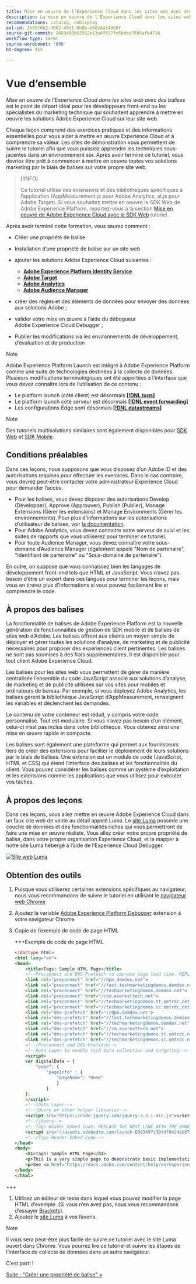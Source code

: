 ```yaml
---
title: Mise en oeuvre de l’Experience Cloud dans les sites web avec des balises
description: La mise en oeuvre de l’Experience Cloud dans les sites web avec balises est le point de départ idéal pour les développeurs front-end ou les spécialistes du marketing technique qui souhaitent apprendre à mettre en oeuvre les solutions Adobe Experience Cloud sur leur site web.
recommendations: catalog, noDisplay
exl-id: 1b95f0b2-3062-49d1-9b0b-e6824a54008f
source-git-commit: 2483409b52562e13a4f557fe5bdec75b5afb4716
workflow-type: tm+mt
source-wordcount: '896'
ht-degree: 41%

---
```


# Vue d’ensemble

_Mise en oeuvre de l’Experience Cloud dans les sites web avec des balises_ est le point de départ idéal pour les développeurs front-end ou les spécialistes du marketing technique qui souhaitent apprendre à mettre en oeuvre les solutions Adobe Experience Cloud sur leur site web.

Chaque leçon comprend des exercices pratiques et des informations essentielles pour vous aider à mettre en œuvre Experience Cloud et à comprendre sa valeur. Les sites de démonstration vous permettent de suivre le tutoriel afin que vous puissiez apprendre les techniques sous-jacentes dans un environnement sûr. Après avoir terminé ce tutoriel, vous devriez être prêt à commencer à mettre en oeuvre toutes vos solutions marketing par le biais de balises sur votre propre site web.

>[!INFO]
>
>Ce tutoriel utilise des extensions et des bibliothèques spécifiques à l’application (AppMeasurement.js pour Adobe Analytics, at.js pour Adobe Target). Si vous souhaitez mettre en oeuvre le SDK Web de Adobe Experience Platform, reportez-vous à la section [Mise en oeuvre de Adobe Experience Cloud avec le SDK Web](/help/tutorial-web-sdk/overview.md) tutoriel .


Après avoir terminé cette formation, vous saurez comment :

* Créer une propriété de balise

* Installation d’une propriété de balise sur un site web

* ajouter les solutions Adobe Experience Cloud suivantes :
   * **[Adobe Experience Platform Identity Service](id-service.md)**
   * **[Adobe Target](target.md)**
   * **[Adobe Analytics](analytics.md)**
   * **[Adobe Audience Manager](audience-manager.md)**

* créer des règles et des éléments de données pour envoyer des données aux solutions Adobe ;

* valider votre mise en œuvre à l’aide du débogueur Adobe Experience Cloud Debugger ;

* Publier les modifications via les environnements de développement, d’évaluation et de production

>[!NOTE]
>
>Adobe Experience Platform Launch est intégré à Adobe Experience Platform comme une suite de technologies destinées à la collecte de données. Plusieurs modifications terminologiques ont été apportées à l’interface que vous devez connaître lors de l’utilisation de ce contenu :
>
> * Le platform launch (côté client) est désormais **[[!DNL tags]](https://experienceleague.adobe.com/docs/experience-platform/tags/home.html?lang=fr)**
> * Le platform launch côté serveur est désormais **[[!DNL event forwarding]](https://experienceleague.adobe.com/docs/experience-platform/tags/event-forwarding/overview.html?lang=fr)**
> * Les configurations Edge sont désormais **[[!DNL datastreams]](https://experienceleague.adobe.com/docs/experience-platform/edge/fundamentals/datastreams.html?lang=fr)**

>[!NOTE]
>
>Des tutoriels multisolutions similaires sont également disponibles pour [SDK Web](../tutorial-web-sdk/overview.md) et [SDK Mobile](../tutorial-mobile-sdk/overview.md).

## Conditions préalables

Dans ces leçons, nous supposons que vous disposez d’un Adobe ID et des autorisations requises pour effectuer les exercices. Dans le cas contraire, vous devrez peut-être contacter votre administrateur Experience Cloud pour demander l’accès.

* Pour les balises, vous devez disposer des autorisations Develop (Développer), Approve (Approuver), Publish (Publier), Manage Extensions (Gérer les extensions) et Manage Environments (Gérer les environnements). Pour plus d’informations sur les autorisations d’utilisateur de balises, voir [la documentation](https://experienceleague.adobe.com/docs/experience-platform/tags/admin/user-permissions.html?lang=fr).
* Pour Adobe Analytics, vous devez connaitre votre serveur de suivi et les suites de rapports que vous utiliserez pour terminer ce tutoriel.
* Pour toute Audience Manager, vous devez connaître votre sous-domaine d’Audience Manager (également appelé &quot;Nom de partenaire&quot;, &quot;Identifiant de partenaire&quot; ou &quot;Sous-domaine de partenaire&quot;).

En outre, on suppose que vous connaissez bien les langages de développement front-end tels que HTML et JavaScript. Vous n’avez pas besoin d’être un expert dans ces langues pour terminer les leçons, mais vous en tirerez plus d’informations si vous pouvez facilement lire et comprendre le code.

## À propos des balises

La fonctionnalité de balises de Adobe Experience Platform est la nouvelle génération de fonctionnalités de gestion de SDK mobile et de balises de sites web d’Adobe. Les balises offrent aux clients un moyen simple de déployer et gérer toutes les solutions d’analyse, de marketing et de publicité nécessaires pour proposer des expériences client pertinentes. Les balises ne sont pas soumises à des frais supplémentaires. Il est disponible pour tout client Adobe Experience Cloud.

Les balises pour les sites web vous permettent de gérer de manière centralisée l’ensemble du code JavaScript associé aux solutions d’analyse, de marketing et de publicité utilisées sur vos sites pour mobiles et ordinateurs de bureau. Par exemple, si vous déployez Adobe Analytics, les balises gèrent la bibliothèque JavaScript d’AppMeasurement, renseignent les variables et déclenchent les demandes.

Le contenu de votre conteneur est réduit, y compris votre code personnalisé. Tout est modulaire. Si vous n’avez pas besoin d’un élément, celui-ci n’est pas inclus dans votre bibliothèque. Vous obtenez ainsi une mise en œuvre rapide et compacte.

Les balises sont également une plateforme qui permet aux fournisseurs tiers de créer des extensions pour faciliter le déploiement de leurs solutions par le biais de balises. Une extension est un module de code (JavaScript, HTML et CSS) qui étend l’interface des balises et les fonctionnalités du client. Vous pouvez considérer les balises comme un système d’exploitation et les extensions comme les applications que vous utilisez pour exécuter vos tâches.

## À propos des leçons

Dans ces leçons, vous allez mettre en œuvre Adobe Experience Cloud dans un faux site web de vente au détail appelé Luma. Le [site Luma](https://luma.enablementadobe.com/content/luma/us/en.html) possède une couche de données et des fonctionnalités riches qui vous permettront de faire une mise en œuvre réaliste. Vous allez créer votre propre propriété de balise, dans votre propre organisation Experience Cloud, et la mapper à notre site Luma hébergé à l’aide de l’Experience Cloud Debugger.

[![Site web Luma](images/overview-luma.png)](https://luma.enablementadobe.com/content/luma/us/en.html)

## Obtention des outils

1. Puisque vous utiliserez certaines extensions spécifiques au navigateur, nous vous recommandons de suivre le tutoriel en utilisant le [navigateur web Chrome](https://www.google.com/intl/fr/chrome/)
1. Ajoutez la variable [Adobe Experience Platform Debugger](https://chromewebstore.google.com/detail/adobe-experience-platform/bfnnokhpnncpkdmbokanobigaccjkpob) extension à votre navigateur Chrome
1. Copie de l’exemple de code de page HTML

   +++Exemple de code de page HTML

   ```html
   <!doctype html>
   <html lang="en">
   <head>
       <title>Tags: Sample HTML Page</title>
       <!--Preconnect and DNS-Prefetch to improve page load time. REPLACE "techmarketingdemos" WITH YOUR OWN AAM PARTNER ID, TARGET CLIENT CODE, AND ANALYTICS TRACKING SERVER-->
       <link rel="preconnect" href="//dpm.demdex.net">
       <link rel="preconnect" href="//fast.techmarketingdemos.demdex.net">
       <link rel="preconnect" href="//techmarketingdemos.demdex.net">
       <link rel="preconnect" href="//cm.everesttech.net">
       <link rel="preconnect" href="//techmarketingdemos.tt.omtrdc.net">
       <link rel="preconnect" href="//techmarketingdemos.sc.omtrdc.net">
       <link rel="dns-prefetch" href="//dpm.demdex.net">
       <link rel="dns-prefetch" href="//fast.techmarketingdemos.demdex.net">
       <link rel="dns-prefetch" href="//techmarketingdemos.demdex.net">
       <link rel="dns-prefetch" href="//cm.everesttech.net">
       <link rel="dns-prefetch" href="//techmarketingdemos.tt.omtrdc.net">
       <link rel="dns-prefetch" href="//techmarketingdemos.sc.omtrdc.net">
       <!--/Preconnect and DNS-Prefetch-->
       <!--Data Layer to enable rich data collection and targeting-->
       <script>
       var digitalData = {
           "page": {
               "pageInfo" : {
                   "pageName": "Home"
                   }
               }
       };
       </script>
       <!--/Data Layer-->
       <!--jQuery or other helper libraries-->
       <script src="https://code.jquery.com/jquery-3.3.1.min.js"></script>
       <!--/jQuery-->
       <!--Tags Header Embed Code: REPLACE THE NEXT LINE WITH THE EMBED CODE FROM YOUR OWN DEVELOPMENT ENVIRONMENT-->
       <script src="//assets.adobedtm.com/launch-EN93497c30fdf0424eb678d5f4ffac66dc.min.js" async></script>
       <!--/Tags Header Embed Code-->
   </head>
   <body>
       <h1>Tags: Sample HTML Page</h1>
       <p>This is a very simple page to demonstrate basic implementation concepts of Tags</p>
       <p>See <a href="https://docs.adobe.com/content/help/en/experience-cloud/implementing-in-websites-with-launch/index.html">Implementing the Experience Cloud in Websites with Tags</a> for the complete tutorial</p>
   </body>
   </html>
   ```

+++

1. Utilisez un éditeur de texte dans lequel vous pouvez modifier la page HTML d’exemple. (Si vous n’en avez pas, nous vous recommandons d’essayer [Brackets](https://brackets.io/)).
1. Ajoutez le [site Luma](https://luma.enablementadobe.com/content/luma/us/en.html) à vos favoris.

>[!NOTE]
>
>Il vous sera peut-être plus facile de suivre ce tutoriel avec le site Luma ouvert dans Chrome. Vous pourrez lire ce tutoriel et suivre les étapes de l’interface de collecte de données dans un autre navigateur.

C’est parti !

[Suite : &quot;Créer une propriété de balise&quot; >](create-a-property.md)
